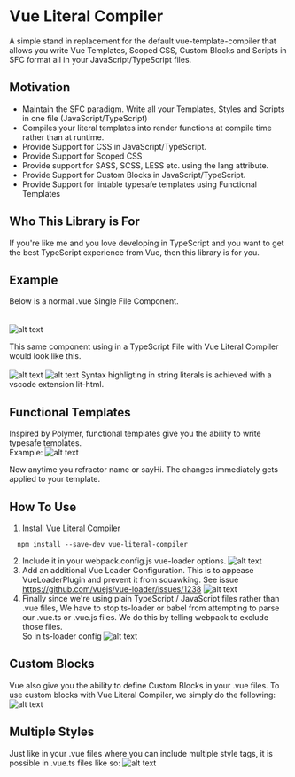 # Vue Literal Compiler
A simple stand in replacement for the default vue-template-compiler that allows you write Vue Templates, Scoped CSS, Custom Blocks and Scripts in SFC format all in your JavaScript/TypeScript files.

## Motivation
* Maintain the SFC paradigm. Write all your Templates, Styles and Scripts in one file (JavaScript/TypeScript)
* Compiles your literal templates into render functions at compile time rather than at runtime.
* Provide Support for CSS in JavaScript/TypeScript.
* Provide Support for Scoped CSS
* Provide support for SASS, SCSS, LESS etc. using the lang attribute.
* Provide Support for Custom Blocks in JavaScript/TypeScript.
* Provide Support for lintable typesafe templates using Functional Templates

## Who This Library is For
If you're like me and you love developing in TypeScript and you want to get the best TypeScript experience from Vue, then this library is for you.

## Example
Below is a normal .vue Single File Component.\
\
\
![alt text](./images/1-1.png)

This same component using in a TypeScript File with Vue Literal Compiler would look like this.\
\
![alt text](./images/2-1.png)
![alt text](./images/2-2.png)
Syntax highligting in string literals is achieved with a vscode extension lit-html.


## Functional Templates
Inspired by Polymer, functional templates give you the ability to write typesafe templates.\
Example:
![alt text](./images/3-1.png)

Now anytime you refractor name or sayHi. The changes immediately gets applied to your template.

## How To Use
1.  Install Vue Literal Compiler
```
  npm install --save-dev vue-literal-compiler
```
2.  Include it in your webpack.config.js vue-loader options.
![alt text](./images/4-1.png)
3.  Add an additional Vue Loader Configuration. This is to appease VueLoaderPlugin and prevent it from squawking. See issue https://github.com/vuejs/vue-loader/issues/1238
![alt text](./images/4-2.png)
4. Finally since we're using plain TypeScript / JavaScript files rather than .vue files, We have to stop ts-loader or babel from attempting to parse our .vue.ts or .vue.js files. We do this by telling webpack to exclude those files.\
So in ts-loader config
![alt text](./images/4-3.png)

## Custom Blocks
Vue also give you the ability to define Custom Blocks in your .vue files. To use custom blocks with Vue Literal Compiler, we simply do the following:
![alt text](./images/5-1.png)

## Multiple Styles
Just like in your .vue files where you can include multiple style tags, it is possible in .vue.ts files like so:
![alt text](./images/6-1.png)
